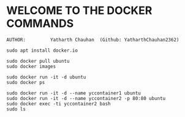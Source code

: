 # **WELCOME TO THE DOCKER COMMANDS**

    AUTHOR:         Yatharth Chauhan  (Github: YatharthChauhan2362)

    sudo apt install docker.io

    sudo docker pull ubuntu
    sudo docker images

    sudo docker run -it -d ubuntu
    sudo docker ps

    sudo docker run -it -d --name yccontainer1 ubuntu
    sudo docker run -it -d --name yccontainer2 -p 80:80 ubuntu
    sudo docker exec -ti yccontainer2 bash
    sudo ls
